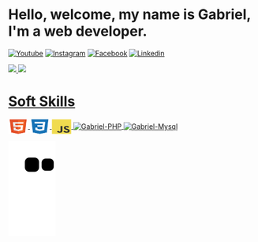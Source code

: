 <h1>Hello, welcome, my name is Gabriel, I'm a web developer.</h1> 

[![Youtube](https://img.shields.io/badge/YouTube-FF0000?style=for-the-badge&logo=youtube&logoColor=white)](https://www.youtube.com/channel/UCfHlsbPcM_9bDVDwLEkyKbA)
[![Instagram](https://img.shields.io/badge/Instagram-E4405F?style=for-the-badge&logo=instagram&logoColor=white)](https://www.instagram.com/biel_yoshino/)
[![Facebook](https://img.shields.io/badge/Facebook-1877F2?style=for-the-badge&logo=facebook&logoColor=white)](https://www.facebook.com/gabriel.yoshino.5/)
[![Linkedin](https://img.shields.io/badge/LinkedIn-0077B5?style=for-the-badge&logo=linkedin&logoColor=white)](https://www.linkedin.com/in/gabriel-yoshino-bb1960217/)

<div align="left">
  <a href="https://github.com/Gabrielhyds">
  <img height="180em" src="https://github-readme-stats.vercel.app/api?username=Gabrielhyds&show_icons=true&theme=radical&include_all_commits=true&count_private=true"/>
  <img height="180em" src="https://github-readme-stats.vercel.app/api/top-langs/?username=Gabrielhyds&layout=compact&langs_count=7&theme=radical"/>
</div>

# Soft Skills
<img align="center" alt="Gabriel-HTML" height="30" width="40" src="https://raw.githubusercontent.com/devicons/devicon/master/icons/html5/html5-original.svg">
<img align="center" alt="gabriel-CSS" height="30" width="40" src="https://raw.githubusercontent.com/devicons/devicon/master/icons/css3/css3-plain.svg">
<img align="center" alt="Gabriel-Js" height="30" width="40" src="https://raw.githubusercontent.com/devicons/devicon/master/icons/javascript/javascript-original.svg">
<img align="center" alt="Gabriel-PHP" height="30" width="40" 
     src="https://cdn.jsdelivr.net/gh/devicons/devicon/icons/php/php-plain.svg">
<img align="center" alt="Gabriel-Mysql" height="30" width="40"
      src="https://cdn.jsdelivr.net/gh/devicons/devicon/icons/mysql/mysql-plain-wordmark.svg">

![Snake animation](https://github.com/Gabrielhyds/Gabrielhyds/blob/output/github-contribution-grid-snake.svg)
 
  
